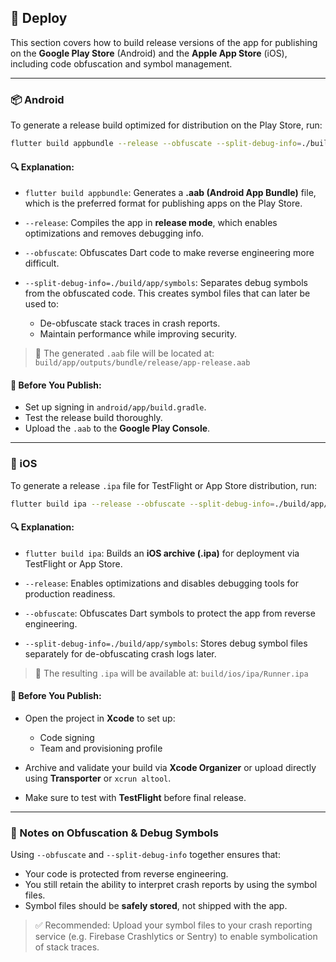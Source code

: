 ## 🚀 Deploy

This section covers how to build release versions of the app for publishing on the **Google Play Store** (Android) and the **Apple App Store** (iOS), including code obfuscation and symbol management.

---

### 📦 Android

To generate a release build optimized for distribution on the Play Store, run:

```bash
flutter build appbundle --release --obfuscate --split-debug-info=./build/app/symbols
```

#### 🔍 Explanation:

* `flutter build appbundle`:
  Generates a **.aab (Android App Bundle)** file, which is the preferred format for publishing apps on the Play Store.

* `--release`:
  Compiles the app in **release mode**, which enables optimizations and removes debugging info.

* `--obfuscate`:
  Obfuscates Dart code to make reverse engineering more difficult.

* `--split-debug-info=./build/app/symbols`:
  Separates debug symbols from the obfuscated code. This creates symbol files that can later be used to:

  * De-obfuscate stack traces in crash reports.
  * Maintain performance while improving security.

> 📁 The generated `.aab` file will be located at:
> `build/app/outputs/bundle/release/app-release.aab`

#### 📝 Before You Publish:

* Set up signing in `android/app/build.gradle`.
* Test the release build thoroughly.
* Upload the `.aab` to the **Google Play Console**.

---

### 🍏 iOS

To generate a release `.ipa` file for TestFlight or App Store distribution, run:

```bash
flutter build ipa --release --obfuscate --split-debug-info=./build/app/symbols
```

#### 🔍 Explanation:

* `flutter build ipa`:
  Builds an **iOS archive (.ipa)** for deployment via TestFlight or App Store.

* `--release`:
  Enables optimizations and disables debugging tools for production readiness.

* `--obfuscate`:
  Obfuscates Dart symbols to protect the app from reverse engineering.

* `--split-debug-info=./build/app/symbols`:
  Stores debug symbol files separately for de-obfuscating crash logs later.

> 📁 The resulting `.ipa` will be available at:
> `build/ios/ipa/Runner.ipa`

#### 📝 Before You Publish:

* Open the project in **Xcode** to set up:

  * Code signing
  * Team and provisioning profile
* Archive and validate your build via **Xcode Organizer** or upload directly using **Transporter** or `xcrun altool`.
* Make sure to test with **TestFlight** before final release.

---

### 🧠 Notes on Obfuscation & Debug Symbols

Using `--obfuscate` and `--split-debug-info` together ensures that:

* Your code is protected from reverse engineering.
* You still retain the ability to interpret crash reports by using the symbol files.
* Symbol files should be **safely stored**, not shipped with the app.

> ✅ Recommended:
> Upload your symbol files to your crash reporting service (e.g. Firebase Crashlytics or Sentry) to enable symbolication of stack traces.
